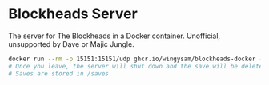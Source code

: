 # Blockheads Server

The server for The Blockheads in a Docker container. Unofficial, unsupported by Dave or Majic Jungle.

```sh
docker run --rm -p 15151:15151/udp ghcr.io/wingysam/blockheads-docker --new "MY WORLD"
# Once you leave, the server will shut down and the save will be deleted. See documentation for docker run for information on volume mounts.
# Saves are stored in /saves.
```